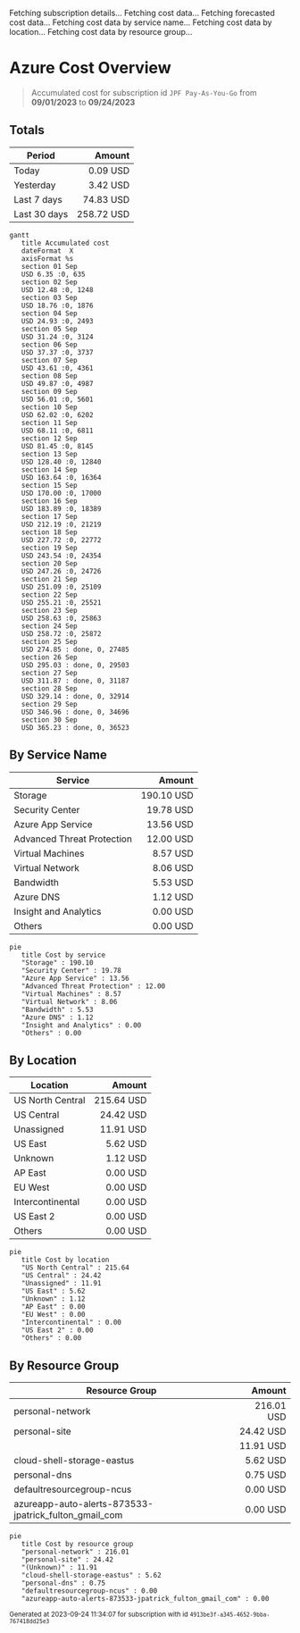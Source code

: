Fetching subscription details...
Fetching cost data...
Fetching forecasted cost data...
Fetching cost data by service name...
Fetching cost data by location...
Fetching cost data by resource group...
# Azure Cost Overview

> Accumulated cost for subscription id `JPF Pay-As-You-Go` from **09/01/2023** to **09/24/2023**

## Totals

|Period|Amount|
|---|---:|
|Today|0.09 USD|
|Yesterday|3.42 USD|
|Last 7 days|74.83 USD|
|Last 30 days|258.72 USD|

```mermaid
gantt
   title Accumulated cost
   dateFormat  X
   axisFormat %s
   section 01 Sep
   USD 6.35 :0, 635
   section 02 Sep
   USD 12.48 :0, 1248
   section 03 Sep
   USD 18.76 :0, 1876
   section 04 Sep
   USD 24.93 :0, 2493
   section 05 Sep
   USD 31.24 :0, 3124
   section 06 Sep
   USD 37.37 :0, 3737
   section 07 Sep
   USD 43.61 :0, 4361
   section 08 Sep
   USD 49.87 :0, 4987
   section 09 Sep
   USD 56.01 :0, 5601
   section 10 Sep
   USD 62.02 :0, 6202
   section 11 Sep
   USD 68.11 :0, 6811
   section 12 Sep
   USD 81.45 :0, 8145
   section 13 Sep
   USD 128.40 :0, 12840
   section 14 Sep
   USD 163.64 :0, 16364
   section 15 Sep
   USD 170.00 :0, 17000
   section 16 Sep
   USD 183.89 :0, 18389
   section 17 Sep
   USD 212.19 :0, 21219
   section 18 Sep
   USD 227.72 :0, 22772
   section 19 Sep
   USD 243.54 :0, 24354
   section 20 Sep
   USD 247.26 :0, 24726
   section 21 Sep
   USD 251.09 :0, 25109
   section 22 Sep
   USD 255.21 :0, 25521
   section 23 Sep
   USD 258.63 :0, 25863
   section 24 Sep
   USD 258.72 :0, 25872
   section 25 Sep
   USD 274.85 : done, 0, 27485
   section 26 Sep
   USD 295.03 : done, 0, 29503
   section 27 Sep
   USD 311.87 : done, 0, 31187
   section 28 Sep
   USD 329.14 : done, 0, 32914
   section 29 Sep
   USD 346.96 : done, 0, 34696
   section 30 Sep
   USD 365.23 : done, 0, 36523
```

## By Service Name

|Service|Amount|
|---|---:|
|Storage|190.10 USD|
|Security Center|19.78 USD|
|Azure App Service|13.56 USD|
|Advanced Threat Protection|12.00 USD|
|Virtual Machines|8.57 USD|
|Virtual Network|8.06 USD|
|Bandwidth|5.53 USD|
|Azure DNS|1.12 USD|
|Insight and Analytics|0.00 USD|
|Others|0.00 USD|

```mermaid
pie
   title Cost by service
   "Storage" : 190.10
   "Security Center" : 19.78
   "Azure App Service" : 13.56
   "Advanced Threat Protection" : 12.00
   "Virtual Machines" : 8.57
   "Virtual Network" : 8.06
   "Bandwidth" : 5.53
   "Azure DNS" : 1.12
   "Insight and Analytics" : 0.00
   "Others" : 0.00
```

## By Location

|Location|Amount|
|---|---:|
|US North Central|215.64 USD|
|US Central|24.42 USD|
|Unassigned|11.91 USD|
|US East|5.62 USD|
|Unknown|1.12 USD|
|AP East|0.00 USD|
|EU West|0.00 USD|
|Intercontinental|0.00 USD|
|US East 2|0.00 USD|
|Others|0.00 USD|

```mermaid
pie
   title Cost by location
   "US North Central" : 215.64
   "US Central" : 24.42
   "Unassigned" : 11.91
   "US East" : 5.62
   "Unknown" : 1.12
   "AP East" : 0.00
   "EU West" : 0.00
   "Intercontinental" : 0.00
   "US East 2" : 0.00
   "Others" : 0.00
```

## By Resource Group

|Resource Group|Amount|
|---|---:|
|personal-network|216.01 USD|
|personal-site|24.42 USD|
||11.91 USD|
|cloud-shell-storage-eastus|5.62 USD|
|personal-dns|0.75 USD|
|defaultresourcegroup-ncus|0.00 USD|
|azureapp-auto-alerts-873533-jpatrick_fulton_gmail_com|0.00 USD|

```mermaid
pie
   title Cost by resource group
   "personal-network" : 216.01
   "personal-site" : 24.42
   "(Unknown)" : 11.91
   "cloud-shell-storage-eastus" : 5.62
   "personal-dns" : 0.75
   "defaultresourcegroup-ncus" : 0.00
   "azureapp-auto-alerts-873533-jpatrick_fulton_gmail_com" : 0.00
```

<sup>Generated at 2023-09-24 11:34:07 for subscription with id `4913be3f-a345-4652-9bba-767418dd25e3`</sup>
